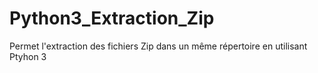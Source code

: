 # Python3_Extraction_Zip
Permet l'extraction des fichiers Zip dans un même répertoire en utilisant Ptyhon 3

